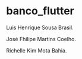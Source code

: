 # banco_flutter

Luis Henrique Sousa Brasil.  

José Fhilipe Martins Coelho.  

Richelle Kim Mota Bahia.  
